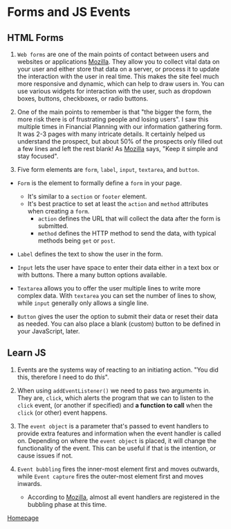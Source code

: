 # Forms and JS Events

## HTML Forms

1. `Web forms` are one of the main points of contact between users and websites or applications [Mozilla](https://developer.mozilla.org/en-US/docs/Learn/Forms/Your_first_form). They allow you to collect vital data on your user and either store that data on a server, or process it to update the interaction with the user in real time. This makes the site feel much more responsive and dynamic, which can help to draw users in. You can use various widgets for interaction with the user, such as dropdown boxes, buttons, checkboxes, or radio buttons.

2. One of the main points to remember is that "the bigger the form, the more risk there is of frustrating people and losing users". I saw this multiple times in Financial Planning with our information gathering form. It was 2-3 pages with many intricate details. It certainly helped us understand the prospect, but about 50% of the prospects only filled out a few lines and left the rest blank! As [Mozilla](https://developer.mozilla.org/en-US/docs/Learn/Forms/Your_first_form) says, "Keep it simple and stay focused".

3. Five form elements are `form`, `label`, `input`, `textarea`, and `button`.
+ `Form` is the element to formally define a `form` in your page. 
    + It's similar to a `section` or `footer` element. 
    + It's best practice to set at least the `action` and `method` attributes when creating a `form`.
        + `action` defines the URL that will collect the data after the form is submitted.
        + `method` defines the HTTP method to send the data, with typical methods being `get` or `post`.
    
+ `Label` defines the text to show the user in the form.

+ `Input` lets the user have space to enter their data either in a text box or with buttons. There a many button options available.

+ `Textarea` allows you to offer the user multiple lines to write more complex data. With `textarea` you can set the number of lines to show, while `input` generally only allows a single line.

+ `Button` gives the user the option to submit their data or reset their data as needed. You can also place a blank (custom) button to be defined in your JavaScript, later.

## Learn JS

1. Events are the systems way of reacting to an initiating action. "You did this, therefore I need to do *this*".

2. When using `addEventListener()` we need to pass two arguments in. They are, `click`, which alerts the program that we can to listen to the `click` event, (or another if specified) and **a function to call** when the `click` (or other) event happens.

3. The `event object` is a parameter that's passed to event handlers to provide extra features and information when the event handler is called on. Depending on where the `event object` is placed, it will change the functionality of the event. This can be useful if that is the intention, or cause issues if not.

4. `Event bubbling` fires the inner-most element first and moves outwards, while `Event capture` fires the outer-most element first and moves inwards.
    + According to [Mozilla](https://developer.mozilla.org/en-US/docs/Learn/JavaScript/Building_blocks/Events#:~:text=By%20default%20almost%20all%20event%20handlers%20are%20registered%20in%20the%20bubbling%20phase%2C%20and%20this%20makes%20more%20sense%20most%20of%20the%20time.), almost all event handlers are registered in the bubbling phase at this time.

[Homepage](https://halliwellb.github.io/reading-notes/)
